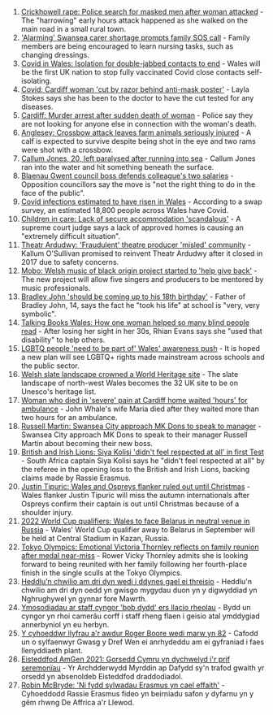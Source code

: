 1. [Crickhowell rape: Police search for masked men after woman attacked](https://www.bbc.co.uk/news/uk-wales-58018051) - The "harrowing" early hours attack happened as she walked on the main road in a small rural town.
2. ['Alarming' Swansea carer shortage prompts family SOS call](https://www.bbc.co.uk/news/uk-wales-58025444) - Family members are being encouraged to learn nursing tasks, such as changing dressings.
3. [Covid in Wales: Isolation for double-jabbed contacts to end](https://www.bbc.co.uk/news/uk-wales-politics-58013131) - Wales will be the first UK nation to stop fully vaccinated Covid close contacts self-isolating.
4. [Covid: Cardiff woman 'cut by razor behind anti-mask poster'](https://www.bbc.co.uk/news/uk-wales-58020985) - Layla Stokes says she has been to the doctor to have the cut tested for any diseases.
5. [Cardiff: Murder arrest after sudden death of woman](https://www.bbc.co.uk/news/uk-wales-58029216) - Police say they are not looking for anyone else in connection with the woman's death.
6. [Anglesey: Crossbow attack leaves farm animals seriously injured](https://www.bbc.co.uk/news/uk-wales-58031518) - A calf is expected to survive despite being shot in the eye and two rams were shot with a crossbow.
7. [Callum Jones, 20, left paralysed after running into sea](https://www.bbc.co.uk/news/uk-wales-58009262) - Callum Jones ran into the water and hit something beneath the surface.
8. [Blaenau Gwent council boss defends colleague's two salaries](https://www.bbc.co.uk/news/uk-wales-58026063) - Opposition councillors say the move is "not the right thing to do in the face of the public".
9. [Covid infections estimated to have risen in Wales](https://www.bbc.co.uk/news/uk-wales-58025719) - According to a swap survey, an estimated 18,800 people across Wales have Covid.
10. [Children in care: Lack of secure accommodation 'scandalous'](https://www.bbc.co.uk/news/uk-wales-58025443) - A supreme court judge says a lack of approved homes is causing an "extremely difficult situation".
11. [Theatr Ardudwy: 'Fraudulent' theatre producer 'misled' community](https://www.bbc.co.uk/news/uk-wales-58023864) - Kallum O'Sullivan promised to reinvent Theatr Ardudwy after it closed in 2017 due to safety concerns.
12. [Mobo: Welsh music of black origin project started to 'help give back'](https://www.bbc.co.uk/news/uk-wales-58030464) - The new project will allow five singers and producers to be mentored by music professionals.
13. [Bradley John 'should be coming up to his 18th birthday'](https://www.bbc.co.uk/news/uk-wales-58019640) - Father of Bradley John, 14, says the fact he "took his life" at school is "very, very symbolic".
14. [Talking Books Wales: How one woman helped so many blind people read](https://www.bbc.co.uk/news/uk-wales-58018316) - After losing her sight in her 30s, Rhian Evans says she "used that disability" to help others.
15. [LGBTQ people 'need to be part of' Wales' awareness push](https://www.bbc.co.uk/news/uk-wales-58001743) - It is hoped a new plan will see LGBTQ+ rights made mainstream across schools and the public sector.
16. [Welsh slate landscape crowned a World Heritage site](https://www.bbc.co.uk/news/uk-wales-58007018) - The slate landscape of north-west Wales becomes the 32 UK site to be on Unesco's heritage list.
17. [Woman who died in 'severe' pain at Cardiff home waited 'hours' for ambulance](https://www.bbc.co.uk/news/uk-wales-58006259) - John Whale's wife Maria died after they waited more than two hours for an ambulance.
18. [Russell Martin: Swansea City approach MK Dons to speak to manager](https://www.bbc.co.uk/sport/football/58031157) - Swansea City approach MK Dons to speak to their manager Russell Martin about becoming their new boss.
19. [British and Irish Lions: Siya Kolisi 'didn't feel respected at all' in first Test](https://www.bbc.co.uk/sport/rugby-union/58025942) - South Africa captain Siya Kolisi says he "didn't feel respected at all" by the referee in the opening loss to the British and Irish Lions, backing claims made by Rassie Erasmus.
20. [Justin Tipuric: Wales and Ospreys flanker ruled out until Christmas](https://www.bbc.co.uk/sport/rugby-union/58032626) - Wales flanker Justin Tipuric will miss the autumn internationals after Ospreys confirm their captain is out until Christmas because of a shoulder injury.
21. [2022 World Cup qualifiers: Wales to face Belarus in neutral venue in Russia](https://www.bbc.co.uk/sport/football/58031075) - Wales' World Cup qualifier away to Belarus in September will be held at Central Stadium in Kazan, Russia.
22. [Tokyo Olympics: Emotional Victoria Thornley reflects on family reunion after medal near-miss](https://www.bbc.co.uk/sport/av/olympics/58023958) - Rower Vicky Thornley admits she is looking forward to being reunited with her family following her fourth-place finish in the single sculls at the Tokyo Olympics.
23. [Heddlu'n chwilio am dri dyn wedi i ddynes gael ei threisio](https://www.bbc.co.uk/newyddion/58025804) - Heddlu'n chwilio am dri dyn oedd yn gwisgo mygydau duon yn y digwyddiad yn Nghrughywel yn gynnar fore Mawrth.
24. [Ymosodiadau ar staff cyngor 'bob dydd' ers llacio rheolau](https://www.bbc.co.uk/newyddion/58026943) - Bydd un cyngor yn rhoi camerâu corff i staff rheng flaen i geisio atal ymddygiad annerbyniol yn eu herbyn.
25. [Y cyhoeddwr llyfrau a'r awdur Roger Boore wedi marw yn 82](https://www.bbc.co.uk/newyddion/58023526) - Cafodd un o sylfaenwyr Gwasg y Dref Wen ei anrhydeddu am ei gyfraniad i faes llenyddiaeth plant.
26. [Eisteddfod AmGen 2021: Gorsedd Cymru yn dychwelyd i'r prif seremonïau](https://www.bbc.co.uk/newyddion/58030859) - Yr Archdderwydd Myrddin ap Dafydd sy'n trafod gwaith yr orsedd yn absenoldeb Eisteddfod draddodiadol.
27. [Robin McBryde: 'Ni fydd sylwadau Erasmus yn cael effaith'](https://www.bbc.co.uk/newyddion/58032582) - Cyhoeddodd Rassie Erasmus fideo yn beirniadu safon y dyfarnu yn y gêm rhwng De Affrica a'r Llewod.
